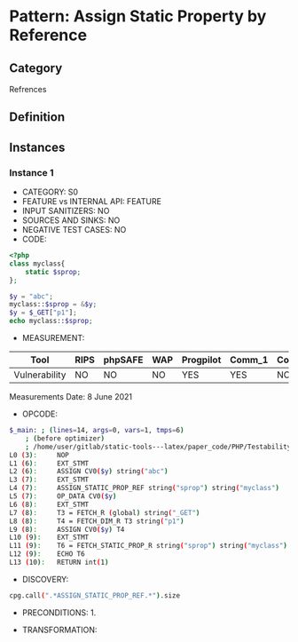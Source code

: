 # Pattern: Assign Static Property by Reference

## Category

Refrences

## Definition

## Instances

### Instance 1

- CATEGORY: S0
- FEATURE vs INTERNAL API: FEATURE
- INPUT SANITIZERS:  NO
- SOURCES AND SINKS: NO 
- NEGATIVE TEST CASES: NO
- CODE:

```php
<?php
class myclass{
	static $sprop;
};

$y = "abc";
myclass::$sprop = &$y;
$y = $_GET["p1"];
echo myclass::$sprop;
```

- MEASUREMENT:

| Tool          | RIPS | phpSAFE | WAP  | Progpilot | Comm_1 | Comm_2 | Correct |
| ------------- | ---- | ------- | ---- | --------- | ------- | --------- | ------- |
| Vulnerability | NO   | NO      | NO   | YES       | YES     | NO        | YES     |
Measurements Date: 8 June 2021

- OPCODE:

```bash
$_main: ; (lines=14, args=0, vars=1, tmps=6)
    ; (before optimizer)
    ; /home/user/gitlab/static-tools---latex/paper_code/PHP/Testability_Patterns/122_assign_static_prop_ref/122_assign_static_prop_ref.php:1-10
L0 (3):     NOP
L1 (6):     EXT_STMT
L2 (6):     ASSIGN CV0($y) string("abc")
L3 (7):     EXT_STMT
L4 (7):     ASSIGN_STATIC_PROP_REF string("sprop") string("myclass")
L5 (7):     OP_DATA CV0($y)
L6 (8):     EXT_STMT
L7 (8):     T3 = FETCH_R (global) string("_GET")
L8 (8):     T4 = FETCH_DIM_R T3 string("p1")
L9 (8):     ASSIGN CV0($y) T4
L10 (9):    EXT_STMT
L11 (9):    T6 = FETCH_STATIC_PROP_R string("sprop") string("myclass")
L12 (9):    ECHO T6
L13 (10):   RETURN int(1)
```

- DISCOVERY:

```bash
cpg.call(".*ASSIGN_STATIC_PROP_REF.*").size
```

- PRECONDITIONS:
   1.

- TRANSFORMATION: 

```

```

